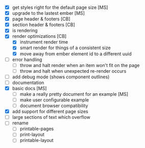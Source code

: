 - [x] get styles right for the default page size [MS]
- [x] upgrade to the lastest ember [MS]
- [x] page header & footers [CB]
- [x] section header & footers [CB]
- [x] is rendering
- [x] render optimizations [CB]
  - [x] instrument render time
  - [x] smart render for things of a consistent size
  - [x] move away from ember element id to a different uuid
- [ ] error handling
  - [ ] throw and halt render when an item won't fit on the page
  - [ ] throw and halt when unexpected re-render occurs
- [ ] add debug mode (shows component outlines)
- [ ] documentation
- [x] basic docs [MS]
  - [ ] make a really pretty document for an example [MS]
  - [ ] make user configurable example
  - [ ] document browser compatibility
- [x] add support for different page sizes
- [ ] large sections of text which overflow
- [ ] rename
  - [ ] printable-pages
  - [ ] print-layout
  - [ ] printable-layout
